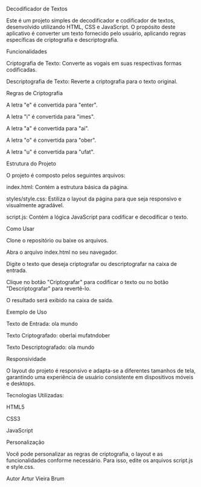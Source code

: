 Decodificador de Textos

Este é um projeto simples de decodificador e codificador de textos, desenvolvido utilizando HTML, CSS e JavaScript. O propósito deste aplicativo é converter um texto fornecido pelo usuário, aplicando regras específicas de criptografia e descriptografia.


Funcionalidades

Criptografia de Texto: Converte as vogais em suas respectivas formas codificadas.

Descriptografia de Texto: Reverte a criptografia para o texto original.

Regras de Criptografia

A letra "e" é convertida para "enter".

A letra "i" é convertida para "imes".

A letra "a" é convertida para "ai".

A letra "o" é convertida para "ober".

A letra "u" é convertida para "ufat".

Estrutura do Projeto

O projeto é composto pelos seguintes arquivos:

index.html: Contém a estrutura básica da página.

styles/style.css: Estiliza o layout da página para que seja responsivo e visualmente agradável.

script.js: Contém a lógica JavaScript para codificar e decodificar o texto.

Como Usar

Clone o repositório ou baixe os arquivos.

Abra o arquivo index.html no seu navegador.

Digite o texto que deseja criptografar ou descriptografar na caixa de entrada.

Clique no botão "Criptografar" para codificar o texto ou no botão "Descriptografar" para revertê-lo.

O resultado será exibido na caixa de saída.

Exemplo de Uso

Texto de Entrada: ola mundo

Texto Criptografado: oberlai mufatndober

Texto Descriptografado: ola mundo

Responsividade

O layout do projeto é responsivo e adapta-se a diferentes tamanhos de tela, garantindo uma experiência de usuário consistente em dispositivos móveis e desktops.

Tecnologias Utilizadas:

HTML5

CSS3

JavaScript

Personalização

Você pode personalizar as regras de criptografia, o layout e as funcionalidades conforme necessário. Para isso, edite os arquivos script.js e style.css.


Autor
Artur Vieira Brum


